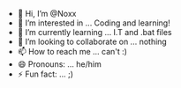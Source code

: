 - 👋 Hi, I’m @Noxx
- 👀 I’m interested in ... Coding and learning!
- 🌱 I’m currently learning ... I.T and .bat files
- 💞️ I’m looking to collaborate on ... nothing
- 📫 How to reach me ... can't :)
- 😄 Pronouns: ... he/him
- ⚡ Fun fact: ... ;)

<!---
Noxx026/Noxx026 is a ✨ special ✨ repository because its `README.md` (this file) appears on your GitHub profile.
You can click the Preview link to take a look at your changes.
--->
